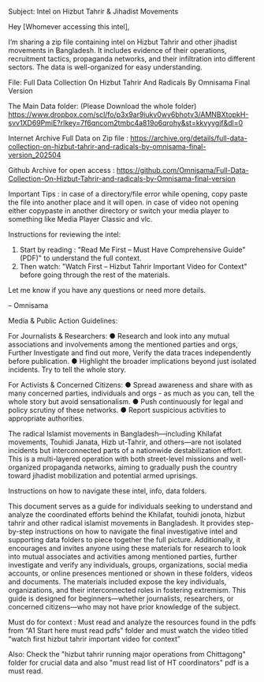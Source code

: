 Subject: Intel on Hizbut Tahrir & Jihadist Movements  

Hey [Whomever accessing this intel],  

I’m sharing a zip file containing intel on Hizbut Tahrir and other jihadist movements in Bangladesh. It includes evidence of their operations, recruitment tactics, propaganda networks, and their infiltration into different sectors. The data is well-organized for easy understanding.  

File: Full Data Collection On Hizbut Tahrir And Radicals By Omnisama Final Version
 
The Main Data folder: (Please Download the whole folder) https://www.dropbox.com/scl/fo/p3x9ar9iukv0wv6bhotv3/AMNBXtopkH-svv1XD69PmiE?rlkey=7f6qncom2tmbc4a819o6qrohy&st=kkvyygjf&dl=0

Internet Archive Full Data on Zip file : https://archive.org/details/full-data-collection-on-hizbut-tahrir-and-radicals-by-omnisama-final-version_202504

Github Archive for open access : https://github.com/Omnisama/Full-Data-Collection-On-Hizbut-Tahrir-and-radicals-by-Omnisama-final-version

Important Tips : in case of a directory/file error while opening, copy paste the file into another place and it will open. 
in case of video not opening either copypaste in another directory or switch your media player to something like Media Player Classic and vlc.

Instructions for reviewing the intel:  
1. Start by reading : "Read Me First – Must Have Comprehensive Guide" (PDF)"  to understand the full context.  
2. Then watch: "Watch First – Hizbut Tahrir Important Video for Context" before going through the rest of the materials.  

Let me know if you have any questions or need more details.  

– Omnisama  

Media & Public Action Guidelines:

For Journalists & Researchers:
● Research and look into any mutual associations and involvements among the mentioned
parties and orgs, Further Investigate and find out more, Verify the data traces
independently before publication.
● Highlight the broader implications beyond just isolated incidents. Try to tell the whole
story.

For Activists & Concerned Citizens:
● Spread awareness and share with as many concerned parties, individuals and orgs - as
much as you can, tell the whole story but avoid sensationalism.
● Push continuously for legal and policy scrutiny of these networks.
● Report suspicious activities to appropriate authorities.

The radical Islamist movements in Bangladesh—including
Khilafat movements, Touhidi Janata, Hizb ut-Tahrir, and others—are not isolated incidents but
interconnected parts of a nationwide destabilization effort. This is a multi-layered operation with
both street-level missions and well-organized propaganda networks, aiming to gradually push
the country toward jihadist mobilization and potential armed uprisings.

Instructions on how to navigate these intel, info, data folders. 

This document serves as a guide for individuals seeking to understand and analyze the coordinated efforts behind the Khilafat, touhidi jonota, hizbut tahrir and other radical islamist movements in Bangladesh. It provides step-by-step instructions on how to navigate the final investigative intel and supporting data folders to piece together the full picture. Additionally, it encourages and invites anyone using these materials for research to look into mutual associates and activities among mentioned parties, further investigate and verify any individuals, groups, organizations, social media accounts, or online presences mentioned or shown in these folders, videos and documents. The materials included expose the key individuals, organizations, and their interconnected roles in fostering extremism. This guide is designed for beginners—whether journalists, researchers, or concerned citizens—who may not have prior knowledge of the subject.

Must do for context : Must read and analyze the resources found in the pdfs from “A1 Start here must read pdfs” folder and must watch the video titled “watch first hizbut tahrir important video for context”

Also: Check the "hizbut tahrir running major operations from Chittagong" folder for crucial data and also "must read list of HT coordinators" pdf is a must read.

